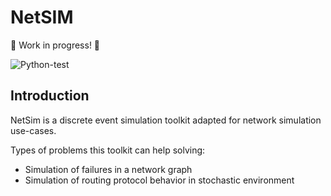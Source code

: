 # NetSIM

🚧 Work in progress! 🚧

![Python-test](https://github.com/networmix/NetSim/workflows/Python-test/badge.svg?branch=main)

## Introduction

NetSim is a discrete event simulation toolkit adapted for network simulation use-cases.

Types of problems this toolkit can help solving:

* Simulation of failures in a network graph
* Simulation of routing protocol behavior in stochastic environment
